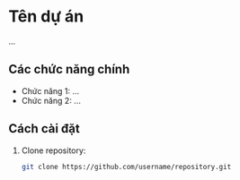 # Tên dự án

...

## Các chức năng chính
- Chức năng 1: ...
- Chức năng 2: ...

## Cách cài đặt
1. Clone repository:
   ```bash
   git clone https://github.com/username/repository.git
